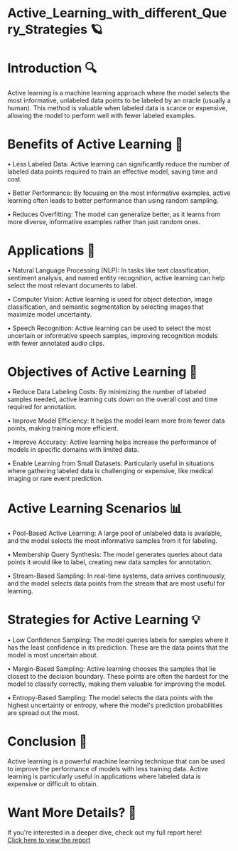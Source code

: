 # Active_Learning_with_different_Query_Strategies 🪐

# Introduction 🔍 
Active learning is a machine learning approach where the model selects the most informative, unlabeled data points to be labeled by an oracle (usually a human). This method is valuable when labeled data is scarce or expensive, allowing the model to perform well with fewer labeled examples.


# Benefits of Active Learning 🎯

• Less Labeled Data: Active learning can significantly reduce the number of labeled data points required to train an effective model, saving time and cost.

• Better Performance: By focusing on the most informative examples, active learning often leads to better performance than using random sampling.

• Reduces Overfitting: The model can generalize better, as it learns from more diverse, informative examples rather than just random ones.


# Applications 🧠

• Natural Language Processing (NLP): In tasks like text classification, sentiment analysis, and named entity recognition, active learning can help select the most relevant documents to label.

• Computer Vision: Active learning is used for object detection, image classification, and semantic segmentation by selecting images that maximize model uncertainty.

• Speech Recognition: Active learning can be used to select the most uncertain or informative speech samples, improving recognition models with fewer annotated audio clips.

# Objectives of Active Learning 🎯

• Reduce Data Labeling Costs: By minimizing the number of labeled samples needed, active learning cuts down on the overall cost and time required for annotation.

• Improve Model Efficiency: It helps the model learn more from fewer data points, making training more efficient.

• Improve Accuracy: Active learning helps increase the performance of models in specific domains with limited data.

• Enable Learning from Small Datasets: Particularly useful in situations where gathering labeled data is challenging or expensive, like medical imaging or rare event prediction.


# Active Learning Scenarios 📊

• Pool-Based Active Learning: A large pool of unlabeled data is available, and the model selects the most informative samples from it for labeling.

• Membership Query Synthesis: The model generates queries about data points it would like to label, creating new data samples for annotation.

• Stream-Based Sampling: In real-time systems, data arrives continuously, and the model selects data points from the stream that are most useful for learning.

# Strategies for Active Learning 💡

• Low Confidence Sampling: The model queries labels for samples where it has the least confidence in its prediction. These are the data points that the model is most uncertain about.

• Margin-Based Sampling: Active learning chooses the samples that lie closest to the decision boundary. These points are often the hardest for the model to classify correctly, making them valuable for improving the model.

• Entropy-Based Sampling: The model selects the data points with the highest uncertainty or entropy, where the model's prediction probabilities are spread out the most.


# Conclusion 📝

Active learning is a powerful machine learning technique that can be used to improve the
performance of models with less training data. Active learning is particularly useful in
applications where labeled data is expensive or difficult to obtain.


# Want More Details? 📄
If you're interested in a deeper dive, check out my full report here!  
[Click here to view the report](https://github.com/Abdelrahman-Amen/Active_Learning_with_different_Query_Strategies/blob/main/Technical%20report.pdf)

